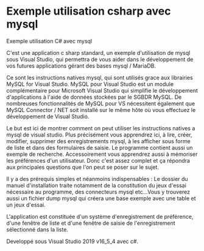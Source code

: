 # Exemple utilisation csharp avec mysql
 Exemple utilisation C# avec mysql
 
 C'est une application c sharp standard, un exemple d'utilisation de mysql sous Visual Studio, qui permettra de vous aider dans le développement de vos futures applications gérant des bases mysql / MariaDB.

Ce sont les instructions natives mysql, qui sont utilisés grace aux librairies MySQL for Visual Studio.
MySQL pour Visual Studio est un module complémentaire pour Microsoft Visual Studio qui simplifie le développement d'applications à l'aide de données stockées par le SGBDR MySQL. De nombreuses fonctionnalités de MySQL pour VS nécessitent également que MySQL Connector / NET soit installé sur le même hôte où vous effectuez le développement de Visual Studio.

Le but est ici de montrer comment on peut utiliser les instructions natives a mysql de visual studio. Plus précisément vous apprendrez ici, à lire, créer, modifier, supprimer des enregistrements mysql, à les afficher sous forme de liste et dans des formulaires de saisie. Le programme contient aussi un exemple de recherche. Accessoirement vous apprendrez aussi à mémoriser les préférences d'un utilisateur. Donc c'est assez complet et ça répondra aux principales questions que l'on peut se poser sur le sujet.


Il y a des prérequis simples et néanmoins indispensables :
Le dossier du manuel d'installation traite notamment de la constitution du jeux d'essai nécessaire au programme, des connecteurs mysql etc...Vous y trouverez aussi un fichier dump mysql qui créera une base exemple avec une table et un jeux d'essai.

L'application est constituée d'un système d'enregistrement de préférence, d'une fenêtre de liste et d'une fenêtre de saisie de l'enregistrement sélectionné dans la liste.


Developpé sous Visual Studio 2019 v16_5_4 avec c#.

